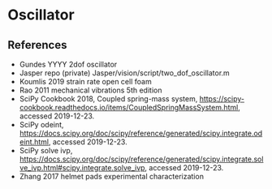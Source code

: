 # Oscillator

## References

* Gundes YYYY 2dof oscillator
* Jasper repo (private) Jasper/vision/script/two_dof_oscillator.m
* Koumlis 2019 strain rate open cell foam
* Rao 2011 mechanical vibrations 5th edition
* SciPy Cookbook 2018, Coupled spring-mass system, https://scipy-cookbook.readthedocs.io/items/CoupledSpringMassSystem.html, accessed 2019-12-23.
* SciPy odeint, https://docs.scipy.org/doc/scipy/reference/generated/scipy.integrate.odeint.html, accessed 2019-12-23.
* SciPy solve ivp, https://docs.scipy.org/doc/scipy/reference/generated/scipy.integrate.solve_ivp.html#scipy.integrate.solve_ivp, accessed 2019-12-23.
* Zhang 2017 helmet pads experimental characterization

